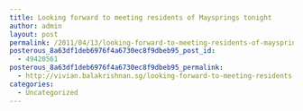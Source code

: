```yaml
---
title: Looking forward to meeting residents of Maysprings tonight
author: admin
layout: post
permalink: /2011/04/13/looking-forward-to-meeting-residents-of-maysprings-tonight/
posterous_8a63df1deb6976f4a6730ec8f9dbeb95_post_id:
  - 49420561
posterous_8a63df1deb6976f4a6730ec8f9dbeb95_permalink:
  - http://vivian.balakrishnan.sg/looking-forward-to-meeting-residents-of-maysp
categories:
  - Uncategorized
---
```

